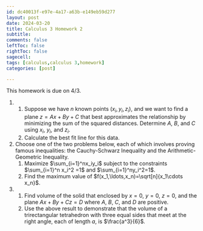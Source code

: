 ```yaml
---
id: dc40013f-e97e-4a17-a63b-e149eb59d277
layout: post
date: 2024-03-20
title: Calculus 3 Homework 2
subtitle: 
comments: false
leftToc: false
rightToc: false
sagecell: 
tags: [calculus,calculus 3,homework]
categories: [post]

---
```


This homework is due on 4/3.

1. 
	1. Suppose we have $n$ known points $(x_i,y_i,z_i)$, and we want to find a plane $z = Ax+By+C$ that best approximates the relationship by minimizing the sum of the squared distances. Determine $A$, $B$, and $C$ using $x_i$, $y_i$, and $z_i$.
	2. Calculate the best fit line for this data.
2. Choose one of the two problems below, each of which involves proving famous inequalities: the Cauchy-Schwarz Inequality and the Arithmetic-Geometric Inequality.
	1. Maximize $\sum_{i=1}^nx_iy_i$ subject to the constraints $\sum_{i=1}^n x_i^2 =1$ and $\sum_{i=1}^ny_i^2=1$.
	2. Find the maximum value of $f(x_1,\ldots,x_n)=\sqrt[n]{x_1\cdots x_n}$.
3. 
	1. Find volume of the solid that enclosed by $x=0$, $y=0$, $z=0$, and the plane $Ax+By+Cz=D$ where $A$, $B$, $C$, and $D$ are positive.
	2. Use the above result to demonstrate that the volume of a trirectangular tetrahedron with three equal sides that meet at the right angle, each of length $a$, is $\frac{a^3}{6}$_._
